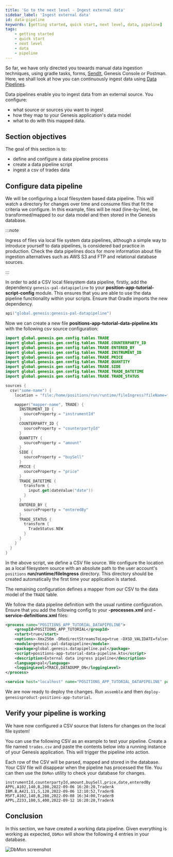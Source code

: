 ```yaml
---
title: 'Go to the next level - Ingest external data'
sidebar_label: 'Ingest external data'
id: data-pipeline
keywords: [getting started, quick start, next level, data, pipeline]
tags:
    - getting started
    - quick start
    - next level
    - data
    - pipeline
---
```


So far, we have only directed you towards manual data ingestion techniques, using gradle tasks, forms, [SendIt](/operations/commands/server-commands/#sendit-script), Genesis Console or Postman.
Here, we shall look at how you can continuously ingest data using [Data Pipelines](/server/integration/data-pipeline/introduction/).

Data pipelines enable you to ingest data from an external source. You configure:

- what source or sources you want to ingest
- how they map to your Genesis application's data model
- what to do with this mapped data.

## Section objectives
The goal of this section is to:
- define and configure a data pipeline process
- create a data pipeline script
- ingest a csv of trades data

## Configure data pipeline

We will be configuring a local filesystem based data pipeline. This will watch a directory for changes over time and consume files that fit the criteria we configure. In this example, files will be read (line-by-line), be transformed/mapped to our data model and then stored in the Genesis database.

:::note

Ingress of files via local file system data pipelines, although a simple way to introduce yourself to data pipelines, is considered bad practice in production. Check the data pipelines docs for more information about file ingestion alternatives such as AWS S3 and FTP and relational database sources.

:::

In order to add a CSV local filesystem data pipeline, firstly, add the dependency `genesis-pal-datapipeline` to your **position-app-tutorial-script-config** module. This ensures that you are able to use the data pipeline functionality within your scripts. Ensure that Gradle imports the new dependency.

```kotlin
api("global.genesis:genesis-pal-datapipeline")
```

Now we can create a new file **positions-app-tutorial-data-pipeline.kts** with the following csv source configuration:

```kotlin
import global.genesis.gen.config.tables.TRADE
import global.genesis.gen.config.tables.TRADE.COUNTERPARTY_ID
import global.genesis.gen.config.tables.TRADE.ENTERED_BY
import global.genesis.gen.config.tables.TRADE.INSTRUMENT_ID
import global.genesis.gen.config.tables.TRADE.PRICE
import global.genesis.gen.config.tables.TRADE.QUANTITY
import global.genesis.gen.config.tables.TRADE.SIDE
import global.genesis.gen.config.tables.TRADE.TRADE_DATETIME
import global.genesis.gen.config.tables.TRADE.TRADE_STATUS

sources {
  csv("some-name") {
    location = "file:/home/positions/run/runtime/fileIngress?fileName=trades.csv"

    mapper("mapper-name", TRADE) {
      INSTRUMENT_ID {
        sourceProperty = "instrumentId"
      }
      COUNTERPARTY_ID {
        sourceProperty = "counterpartyId"
      }
      QUANTITY {
        sourceProperty = "amount"
      }
      SIDE {
        sourceProperty = "buySell"
      }
      PRICE {
        sourceProperty = "price"
      }
      TRADE_DATETIME {
        transform {
          input.get(dateValue("date"))
        }
      }
      ENTERED_BY {
        sourceProperty = "enteredBy"
      }
      TRADE_STATUS {
        transform {
          TradeStatus.NEW
        }
      }
    }
  }
}
```

In the above script, we define a CSV file source. We configure the location as a local filesystem source with an absolute path to the user account's `positions` **run/runtime/fileIngress** directory. This directory should be created automatically the first time your application is started.

The remaining configuration defines a mapper from our CSV to the data model of the `TRADE` table.

We follow the data pipeline definition with the usual runtime configuration. Ensure that you add the following config to your **-processes.xml** and **-service-definitions.xml** files:

```xml
<process name="POSITIONS_APP_TUTORIAL_DATAPIPELINE">
    <groupId>POSITIONS_APP_TUTORIAL</groupId>
    <start>true</start>
    <options>-Xmx256m -DRedirectStreamsToLog=true -DXSD_VALIDATE=false</options>
    <module>genesis-pal-datapipeline</module>
    <package>global.genesis.datapipeline.pal</package>
    <script>positions-app-tutorial-data-pipeline.kts</script>
    <description>External data ingress pipeline</description>
    <language>pal</language>
    <loggingLevel>TRACE,DATADUMP_ON</loggingLevel>
</process>
```

```xml
<service host="localhost" name="POSITIONS_APP_TUTORIAL_DATAPIPELINE" port="11006"/>
```

We are now ready to deploy the changes. Run `assemble` and then `deploy-genesisproduct-positions-app-tutorial`.

## Verify your pipeline is working

We have now configured a CSV source that listens for changes on the local file system!

You can use the following CSV as an example to test your pipeline. Create a file named `trades.csv` and paste the contents below into a running instance of your Genesis application. This will trigger the pipeline into action. 

Each row of the CSV will be parsed, mapped and stored in the database. Your CSV file will disappear when the pipeline has processed the file. You can then use the `DbMon` utility to check your database for changes.

```csv
instrumentId,counterpartyId,amount,buySell,price,date,enteredBy
APPL,A102,140,B,280,2022-09-06 16:20:20,TraderA
IBM.B,A421,11,S,120,2022-09-06 12:10:52,TraderB
MSFT,A102,140,B,280,2022-09-08 16:34:00,TraderB
APPL,Z233,100,S,400,2022-09-12 16:20:20,TraderA
```

## Conclusion
In this section, we have created a working data pipeline. Given everything is working as expected, `DbMon` will show the following 4 entries in your database.

![DbMon screenshot](/img/dbmon-datapipeline.PNG)
